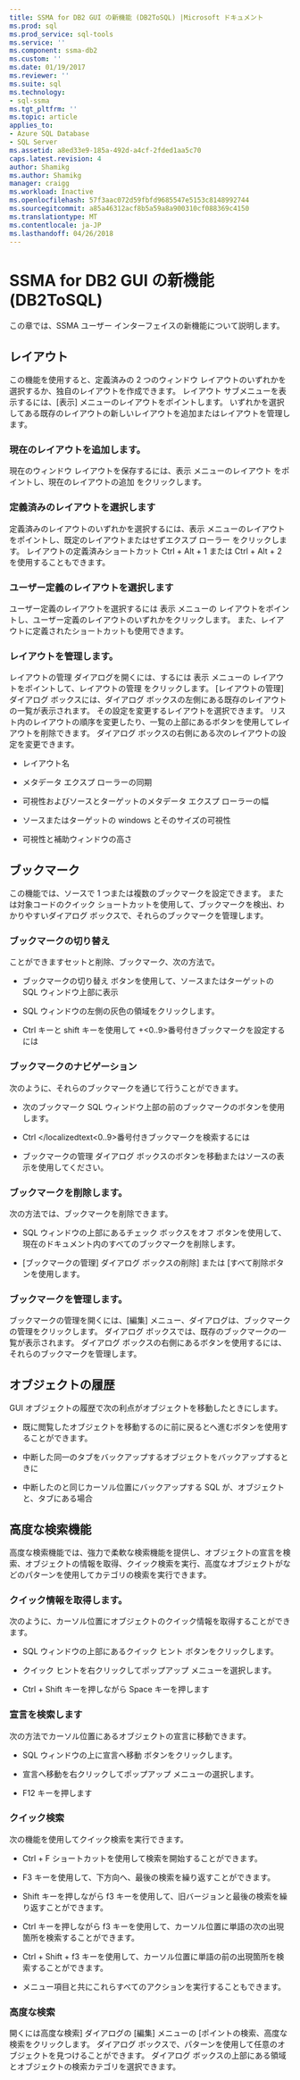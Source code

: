 ```yaml
---
title: SSMA for DB2 GUI の新機能 (DB2ToSQL) |Microsoft ドキュメント
ms.prod: sql
ms.prod_service: sql-tools
ms.service: ''
ms.component: ssma-db2
ms.custom: ''
ms.date: 01/19/2017
ms.reviewer: ''
ms.suite: sql
ms.technology:
- sql-ssma
ms.tgt_pltfrm: ''
ms.topic: article
applies_to:
- Azure SQL Database
- SQL Server
ms.assetid: a8ed33e9-185a-492d-a4cf-2fded1aa5c70
caps.latest.revision: 4
author: Shamikg
ms.author: Shamikg
manager: craigg
ms.workload: Inactive
ms.openlocfilehash: 57f3aac072d59fbfd9685547e5153c8148992744
ms.sourcegitcommit: a85a46312acf8b5a59a8a900310cf088369c4150
ms.translationtype: MT
ms.contentlocale: ja-JP
ms.lasthandoff: 04/26/2018
---
```

# <a name="new-gui-features-in-ssma-for-db2-db2tosql"></a>SSMA for DB2 GUI の新機能 (DB2ToSQL)
この章では、SSMA ユーザー インターフェイスの新機能について説明します。  
  
## <a name="layouts"></a>レイアウト  
この機能を使用すると、定義済みの 2 つのウィンドウ レイアウトのいずれかを選択するか、独自のレイアウトを作成できます。 レイアウト サブメニューを表示するには、[表示] メニューのレイアウトをポイントします。 いずれかを選択してある既存のレイアウトの新しいレイアウトを追加またはレイアウトを管理します。  
  
### <a name="add-current-layout"></a>現在のレイアウトを追加します。  
現在のウィンドウ レイアウトを保存するには、表示 メニューのレイアウト をポイントし、現在のレイアウトの追加 をクリックします。  
  
### <a name="choose-predefined-layout"></a>定義済みのレイアウトを選択します  
定義済みのレイアウトのいずれかを選択するには、表示 メニューのレイアウト をポイントし、既定のレイアウトまたはせずエクスプ ローラー をクリックします。 レイアウトの定義済みショートカット Ctrl + Alt + 1 または Ctrl + Alt + 2 を使用することもできます。  
  
### <a name="choose-user-defined-layout"></a>ユーザー定義のレイアウトを選択します  
ユーザー定義のレイアウトを選択するには 表示 メニューの レイアウトをポイントし、ユーザー定義のレイアウトのいずれかをクリックします。 また、レイアウトに定義されたショートカットも使用できます。  
  
### <a name="manage-layouts"></a>レイアウトを管理します。  
レイアウトの管理 ダイアログを開くには、するには 表示 メニューの レイアウトをポイントして、レイアウトの管理 をクリックします。 [レイアウトの管理] ダイアログ ボックスには、ダイアログ ボックスの左側にある既存のレイアウトの一覧が表示されます。 その設定を変更するレイアウトを選択できます。 リスト内のレイアウトの順序を変更したり、一覧の上部にあるボタンを使用してレイアウトを削除できます。 ダイアログ ボックスの右側にある次のレイアウトの設定を変更できます。  
  
-   レイアウト名  
  
-   メタデータ エクスプ ローラーの同期  
  
-   可視性およびソースとターゲットのメタデータ エクスプ ローラーの幅  
  
-   ソースまたはターゲットの windows とそのサイズの可視性  
  
-   可視性と補助ウィンドウの高さ  
  
## <a name="bookmarks"></a>ブックマーク  
この機能では、ソースで 1 つまたは複数のブックマークを設定できます。 または対象コードのクイック ショートカットを使用して、ブックマークを検出、わかりやすいダイアログ ボックスで、それらのブックマークを管理します。  
  
### <a name="toggle-bookmark"></a>ブックマークの切り替え  
ことができますセットと削除、ブックマーク、次の方法で。  
  
-   ブックマークの切り替え ボタンを使用して、ソースまたはターゲットの SQL ウィンドウ上部に表示  
  
-   SQL ウィンドウの左側の灰色の領域をクリックします。  
  
-   Ctrl キーと shift キーを使用して +&lt;0..9&gt;番号付きブックマークを設定するには  
  
### <a name="bookmark-navigation"></a>ブックマークのナビゲーション  
次のように、それらのブックマークを通じて行うことができます。  
  
-   次のブックマーク SQL ウィンドウ上部の前のブックマークのボタンを使用します。  
  
-   Ctrl </localizedtext&lt;0..9&gt;番号付きブックマークを検索するには  
  
-   ブックマークの管理 ダイアログ ボックスのボタンを移動またはソースの表示を使用してください。  
  
### <a name="removing-bookmark"></a>ブックマークを削除します。  
次の方法では、ブックマークを削除できます。  
  
-   SQL ウィンドウの上部にあるチェック ボックスをオフ ボタンを使用して、現在のドキュメント内のすべてのブックマークを削除します。  
  
-   [ブックマークの管理] ダイアログ ボックスの削除] または [すべて削除ボタンを使用します。  
  
### <a name="manage-bookmarks"></a>ブックマークを管理します。  
ブックマークの管理を開くには、[編集] メニュー、ダイアログは、ブックマークの管理をクリックします。 ダイアログ ボックスでは、既存のブックマークの一覧が表示されます。 ダイアログ ボックスの右側にあるボタンを使用するには、それらのブックマークを管理します。  
  
## <a name="object-history"></a>オブジェクトの履歴  
GUI オブジェクトの履歴で次の利点がオブジェクトを移動したときにします。  
  
-   既に閲覧したオブジェクトを移動するのに前に戻るとへ進むボタンを使用することができます。  
  
-   中断した同一のタブをバックアップするオブジェクトをバックアップするときに  
  
-   中断したのと同じカーソル位置にバックアップする SQL が、オブジェクトと、タブにある場合  
  
## <a name="advanced-search-capabilities"></a>高度な検索機能  
高度な検索機能では、強力で柔軟な検索機能を提供し、オブジェクトの宣言を検索、オブジェクトの情報を取得、クイック検索を実行、高度なオブジェクトがなどのパターンを使用してカテゴリの検索を実行できます。  
  
### <a name="get-quick-information"></a>クイック情報を取得します。  
次のように、カーソル位置にオブジェクトのクイック情報を取得することができます。  
  
-   SQL ウィンドウの上部にあるクイック ヒント ボタンをクリックします。  
  
-   クイック ヒントを右クリックしてポップアップ メニューを選択します。  
  
-   Ctrl + Shift キーを押しながら Space キーを押します  
  
### <a name="find-declaration"></a>宣言を検索します  
次の方法でカーソル位置にあるオブジェクトの宣言に移動できます。  
  
-   SQL ウィンドウの上に宣言へ移動 ボタンをクリックします。  
  
-   宣言へ移動を右クリックしてポップアップ メニューの選択します。  
  
-   F12 キーを押します  
  
### <a name="quick-search"></a>クイック検索  
次の機能を使用してクイック検索を実行できます。  
  
-   Ctrl + F ショートカットを使用して検索を開始することができます。  
  
-   F3 キーを使用して、下方向へ、最後の検索を繰り返すことができます。  
  
-   Shift キーを押しながら f3 キーを使用して、旧バージョンと最後の検索を繰り返すことができます。  
  
-   Ctrl キーを押しながら f3 キーを使用して、カーソル位置に単語の次の出現箇所を検索することができます。  
  
-   Ctrl + Shift + f3 キーを使用して、カーソル位置に単語の前の出現箇所を検索することができます。  
  
-   メニュー項目と共にこれらすべてのアクションを実行することもできます。  
  
### <a name="advanced-search"></a>高度な検索  
開くには高度な検索] ダイアログの [編集] メニューの [ポイントの検索、高度な検索をクリックします。 ダイアログ ボックスで、パターンを使用して任意のオブジェクトを見つけることができます。 ダイアログ ボックスの上部にある領域とオブジェクトの検索カテゴリを選択できます。  
  
